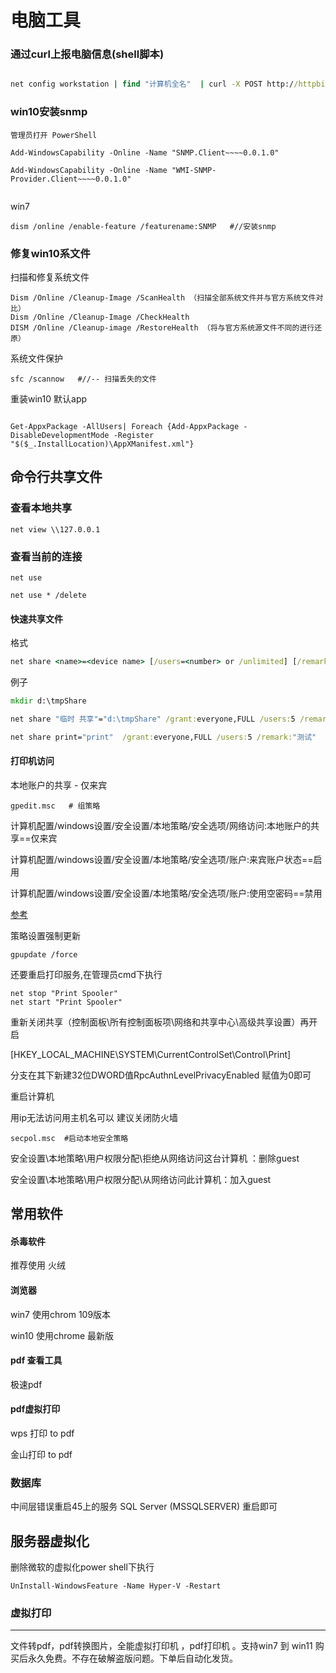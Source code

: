 # 电脑工具

### 通过curl上报电脑信息(shell脚本)

```cmd

net config workstation | find "计算机全名"  | curl -X POST http://httpbin.org/post  -d @-

```



### win10安装snmp

```
管理员打开 PowerShell 

Add-WindowsCapability -Online -Name "SNMP.Client~~~~0.0.1.0"

Add-WindowsCapability -Online -Name "WMI-SNMP-Provider.Client~~~~0.0.1.0"


```

win7

```
dism /online /enable-feature /featurename:SNMP   #//安装snmp

```





### 修复win10系文件

扫描和修复系统文件

```
Dism /Online /Cleanup-Image /ScanHealth （扫描全部系统文件并与官方系统文件对比）
Dism /Online /Cleanup-Image /CheckHealth
DISM /Online /Cleanup-image /RestoreHealth （将与官方系统源文件不同的进行还原）
```

系统文件保护

```
sfc /scannow   #//-- 扫描丢失的文件
```

重装win10 默认app

```

Get-AppxPackage -AllUsers| Foreach {Add-AppxPackage -DisableDevelopmentMode -Register        "$($_.InstallLocation)\AppXManifest.xml"}
```



## 命令行共享文件

### 查看本地共享

```
net view \\127.0.0.1
```

### 查看当前的连接

```
net use 

net use * /delete
```

#### 快速共享文件

格式

```cmd
net share <name>=<device name> [/users=<number> or /unlimited] [/remark:"text"]
```

例子

```cmd
mkdir d:\tmpShare

net share "临时 共享"="d:\tmpShare" /grant:everyone,FULL /users:5 /remark:"测试"

net share print="print"  /grant:everyone,FULL /users:5 /remark:"测试"

```

#### 打印机访问

本地账户的共享  - 仅来宾

```
gpedit.msc   # 组策略
```

计算机配置/windows设置/安全设置/本地策略/安全选项/网络访问:本地账户的共享==仅来宾

计算机配置/windows设置/安全设置/本地策略/安全选项/账户:来宾账户状态==启用

计算机配置/windows设置/安全设置/本地策略/安全选项/账户:使用空密码==禁用

[参考](https://haodiyw.com/i/147036.html)

策略设置强制更新

```
gpupdate /force

```

还要重启打印服务,在管理员cmd下执行

```
net stop "Print Spooler"
net start "Print Spooler"
```

重新关闭共享（控制面板\所有控制面板项\网络和共享中心\高级共享设置）再开启 

[HKEY_LOCAL_MACHINE\SYSTEM\CurrentControlSet\Control\Print]

分支在其下新建32位DWORD值RpcAuthnLevelPrivacyEnabled 赋值为0即可

重启计算机

用ip无法访问用主机名可以 建议关闭防火墙 



```
secpol.msc  #启动本地安全策略
```

安全设置\本地策略\用户权限分配\拒绝从网络访问这台计算机 ：删除guest

安全设置\本地策略\用户权限分配\从网络访问此计算机：加入guest



## 常用软件

#### 杀毒软件

推荐使用 火绒

#### 浏览器

win7 使用chrom 109版本

win10 使用chrome 最新版



#### pdf 查看工具

极速pdf

#### pdf虚拟打印

wps 打印 to pdf

金山打印 to pdf

 



### 数据库

中间层错误重启45上的服务 SQL Server (MSSQLSERVER)  重启即可



## 服务器虚拟化

删除微软的虚拟化power shell下执行

```
UnInstall-WindowsFeature -Name Hyper-V -Restart
```

 

### 虚拟打印

***

文件转pdf，pdf转换图片，全能虚拟打印机 ，pdf打印机 。支持win7 到 win11 购买后永久免费。不存在破解盗版问题。下单后自动化发货。

 
